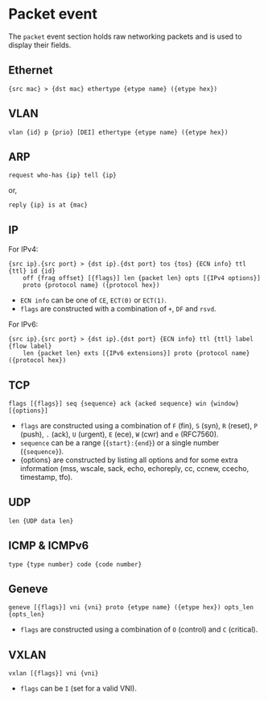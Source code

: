 # Packet event

The `packet` event section holds raw networking packets and is used to display
their fields.

## Ethernet

```none
{src mac} > {dst mac} ethertype {etype name} ({etype hex})
```

## VLAN

```none
vlan {id} p {prio} [DEI] ethertype {etype name} ({etype hex})
```

## ARP

```none
request who-has {ip} tell {ip}
```

or,

```none
reply {ip} is at {mac}
```

## IP

For IPv4:

```none
{src ip}.{src port} > {dst ip}.{dst port} tos {tos} {ECN info} ttl {ttl} id {id}
    off {frag offset} [{flags}] len {packet len} opts [{IPv4 options}]
    proto {protocol name} ({protocol hex})
```

- `ECN info` can be one of `CE`, `ECT(0)` or `ECT(1)`.
- `flags` are constructed with a combination of `+`, `DF` and `rsvd`.

For IPv6:

```none
{src ip}.{src port} > {dst ip}.{dst port} {ECN info} ttl {ttl} label {flow label}
    len {packet len} exts [{IPv6 extensions}] proto {protocol name} ({protocol hex})
```

## TCP

```none
flags [{flags}] seq {sequence} ack {acked sequence} win {window} [{options}]
```

- `flags` are constructed using a combination of `F` (fin), `S` (syn), `R`
  (reset), `P` (push), `.` (ack), `U` (urgent), `E` (ece), `W` (cwr) and `e`
  (RFC7560).
- `sequence` can be a range (`{start}:{end}`) or a single number (`{sequence}`).
- {options} are constructed by listing all options and for some extra
  information (mss, wscale, sack, echo, echoreply, cc, ccnew, ccecho, timestamp,
  tfo).

## UDP

```none
len {UDP data len}
```

## ICMP & ICMPv6

```none
type {type number} code {code number}
```

## Geneve

```none
geneve [{flags}] vni {vni} proto {etype name} ({etype hex}) opts_len {opts_len}
```

- `flags` are constructed using a combination of `O` (control) and `C`
  (critical).

## VXLAN

```none
vxlan [{flags}] vni {vni}
```

- `flags` can be `I` (set for a valid VNI).
